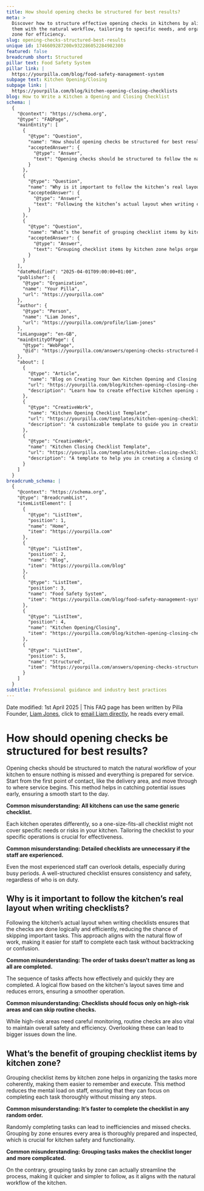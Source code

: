 ```yaml
---
title: How should opening checks be structured for best results?
meta: >
  Discover how to structure effective opening checks in kitchens by aligning
  them with the natural workflow, tailoring to specific needs, and organising by
  zone for efficiency.
slug: opening-checks-structured-best-results
unique id: 1746609287200x932286052284982300
featured: false
breadcrumb short: Structured
pillar text: Food Safety System
pillar link: |
  https://yourpilla.com/blog/food-safety-management-system
subpage text: Kitchen Opening/Closing
subpage link: |
  https://yourpilla.com/blog/kitchen-opening-closing-checklists
blog: How to Write a Kitchen a Opening and Closing Checklist
schema: |
  {
    "@context": "https://schema.org",
    "@type": "FAQPage",
    "mainEntity": [
      {
        "@type": "Question",
        "name": "How should opening checks be structured for best results?",
        "acceptedAnswer": {
          "@type": "Answer",
          "text": "Opening checks should be structured to follow the natural workflow of your kitchen, starting from the first point of contact, like the delivery area, and moving through to where service begins. This approach helps in identifying potential issues early, ensuring a smooth start to the day. Tailoring the checklist to your specific operations is crucial for effectiveness since each kitchen operates differently."
        }
      },
      {
        "@type": "Question",
        "name": "Why is it important to follow the kitchen’s real layout when writing checklists?",
        "acceptedAnswer": {
          "@type": "Answer",
          "text": "Following the kitchen’s actual layout when writing checklists is crucial as it ensures the checks are done logically and efficiently. This approach reduces the chance of skipping important tasks, aligns with the natural flow of work, and makes it easier for staff to complete tasks without backtracking or confusion."
        }
      },
      {
        "@type": "Question",
        "name": "What’s the benefit of grouping checklist items by kitchen zone?",
        "acceptedAnswer": {
          "@type": "Answer",
          "text": "Grouping checklist items by kitchen zone helps organize the tasks more coherently, making them easier to remember and execute. This method reduces the mental load on staff, ensuring they can focus on completing each task thoroughly without missing steps. It also ensures that every area is thoroughly prepared and inspected, crucial for kitchen safety and functionality."
        }
      }
    ],
    "dateModified": "2025-04-01T09:00:00+01:00",
    "publisher": {
      "@type": "Organization",
      "name": "Your Pilla",
      "url": "https://yourpilla.com"
    },
    "author": {
      "@type": "Person",
      "name": "Liam Jones",
      "url": "https://yourpilla.com/profile/liam-jones"
    },
    "inLanguage": "en-GB",
    "mainEntityOfPage": {
      "@type": "WebPage",
      "@id": "https://yourpilla.com/answers/opening-checks-structured-best-results"
    },
    "about": [
      {
        "@type": "Article",
        "name": "Blog on Creating Your Own Kitchen Opening and Closing Checklists",
        "url": "https://yourpilla.com/blog/kitchen-opening-closing-checklists",
        "description": "Learn how to create effective kitchen opening and closing checklists tailored to your specific needs."
      },
      {
        "@type": "CreativeWork",
        "name": "Kitchen Opening Checklist Template",
        "url": "https://yourpilla.com/templates/kitchen-opening-checklist",
        "description": "A customizable template to guide you in creating an opening checklist suited to your kitchen’s workflow."
      },
      {
        "@type": "CreativeWork",
        "name": "Kitchen Closing Checklist Template",
        "url": "https://yourpilla.com/templates/kitchen-closing-checklist",
        "description": "A template to help you in creating a closing checklist that addresses all essential end-of-day tasks effectively."
      }
    ]
  }
breadcrumb_schema: |
  {
    "@context": "https://schema.org",
    "@type": "BreadcrumbList",
    "itemListElement": [
      {
        "@type": "ListItem",
        "position": 1,
        "name": "Home",
        "item": "https://yourpilla.com"
      },
      {
        "@type": "ListItem",
        "position": 2,
        "name": "Blog",
        "item": "https://yourpilla.com/blog"
      },
      {
        "@type": "ListItem",
        "position": 3,
        "name": "Food Safety System",
        "item": "https://yourpilla.com/blog/food-safety-management-system"
      },
      {
        "@type": "ListItem",
        "position": 4,
        "name": "Kitchen Opening/Closing",
        "item": "https://yourpilla.com/blog/kitchen-opening-closing-checklists"
      },
      {
        "@type": "ListItem",
        "position": 5,
        "name": "Structured",
        "item": "https://yourpilla.com/answers/opening-checks-structured-best-results"
      }
    ]
  }
subtitle: Professional guidance and industry best practices
---
```


Date modified: 1st April 2025 | This FAQ page has been written by Pilla Founder, [Liam Jones](https://yourpilla.com/profile/liam-jones), click to [email Liam directly](https://mailto:liam@yourpilla.com), he reads every email.

# How should opening checks be structured for best results?

Opening checks should be structured to match the natural workflow of your kitchen to ensure nothing is missed and everything is prepared for service. Start from the first point of contact, like the delivery area, and move through to where service begins. This method helps in catching potential issues early, ensuring a smooth start to the day.

**Common misunderstanding: All kitchens can use the same generic checklist.**

Each kitchen operates differently, so a one-size-fits-all checklist might not cover specific needs or risks in your kitchen. Tailoring the checklist to your specific operations is crucial for effectiveness.

**Common misunderstanding: Detailed checklists are unnecessary if the staff are experienced.**

Even the most experienced staff can overlook details, especially during busy periods. A well-structured checklist ensures consistency and safety, regardless of who is on duty.

## Why is it important to follow the kitchen’s real layout when writing checklists?

Following the kitchen’s actual layout when writing checklists ensures that the checks are done logically and efficiently, reducing the chance of skipping important tasks. This approach aligns with the natural flow of work, making it easier for staff to complete each task without backtracking or confusion.

**Common misunderstanding: The order of tasks doesn’t matter as long as all are completed.**

The sequence of tasks affects how effectively and quickly they are completed. A logical flow based on the kitchen's layout saves time and reduces errors, ensuring a smoother operation.

**Common misunderstanding: Checklists should focus only on high-risk areas and can skip routine checks.**

While high-risk areas need careful monitoring, routine checks are also vital to maintain overall safety and efficiency. Overlooking these can lead to bigger issues down the line.

## What’s the benefit of grouping checklist items by kitchen zone?

Grouping checklist items by kitchen zone helps in organizing the tasks more coherently, making them easier to remember and execute. This method reduces the mental load on staff, ensuring that they can focus on completing each task thoroughly without missing any steps.

**Common misunderstanding: It’s faster to complete the checklist in any random order.**

Randomly completing tasks can lead to inefficiencies and missed checks. Grouping by zone ensures every area is thoroughly prepared and inspected, which is crucial for kitchen safety and functionality.

**Common misunderstanding: Grouping tasks makes the checklist longer and more complicated.**

On the contrary, grouping tasks by zone can actually streamline the process, making it quicker and simpler to follow, as it aligns with the natural workflow of the kitchen.
